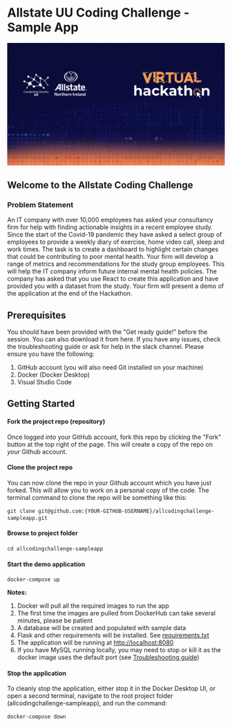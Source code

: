 # Allstate UU Coding Challenge - Sample App

![AllState](./img/9A9F5914-64CC-4660-AA17-EFC157196FC8_1_105_c.jpeg)

## Welcome to the Allstate Coding Challenge

### Problem Statement

An IT company with over 10,000 employees has asked your consultancy firm for help with finding actionable insights in a recent employee study. Since the start of the Covid-19 pandemic they have asked a select group of employees to provide a weekly diary of exercise, home video call, sleep and work times. The task is to create a dashboard to highlight certain changes that could be contributing to poor mental health. Your firm will develop a range of metrics and recommendations for the study group employees. This will help the IT company inform future internal mental health policies. The company has asked that you use React to create this application and have provided you with a dataset from the study.  Your firm will present a demo of the application at the end of the Hackathon.

## Prerequisites
You should have been provided with the "Get ready guide!" before the session.  You can also
download it from here.  If you have any issues, check the troubleshooting guide or ask for
help in the slack channel.  Please ensure you have the following:

1.  GitHub account (you will also need Git installed on your machine)
2.  Docker (Docker Desktop)
3.  Visual Studio Code

## Getting Started

#### Fork the project repo (repository)
Once logged into your GitHub account, fork this repo by clicking the "Fork" button at the top
right of the page. This will create a copy of the repo on _your_ Github account.

#### Clone the project repo
You can now clone the repo in your Github account which you have just forked. This will allow
you to work on a personal copy of the code.  The terminal command to clone the repo will be
something like this:

```
git clone git@github.com:{YOUR-GITHUB-USERNAME}/allcodingchallenge-sampleapp.git
```

#### Browse to project folder
```
cd allcodingchallenge-sampleapp
```

#### Start the demo application

```
docker-compose up
```

**Notes:**

1.  Docker will pull all the required images to run the app
2.  The first time the images are pulled from DockerHub can take several minutes, please
be patient
3.  A database will be created and populated with sample data
4.  Flask and other requirements will be installed. See [requirements.txt](./server/requirements.txt)
5.  The application will be running at [http://localhost:8080](http://localhost:8080)
6.  If you have MySQL running locally, you may need to stop or kill it as the docker image
uses the default port (see [Troubleshooting guide](./Troubleshooting.md))

#### Stop the application
 
 To cleanly stop the application, either stop it in the Docker Desktop UI, or open a second
 terminal, navigate to the root project folder (allcodingchallenge-sampleapp), and run the
 command:

 ```
docker-compose down
 ```
